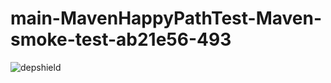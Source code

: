 # main-MavenHappyPathTest-Maven-smoke-test-ab21e56-493

![depshield](https://depshield.sonatype.org/badges/depshield-prod/main-MavenHappyPathTest-Maven-smoke-test-ab21e56-493/depshield.svg)